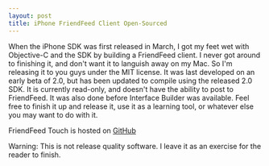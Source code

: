 ```yaml
--- 
layout: post
title: iPhone FriendFeed Client Open-Sourced
---
```

When the iPhone SDK was first released in March, I got my feet wet with Objective-C and the SDK by building a FriendFeed client.  I never got around to finishing it, and don't want it to languish away on my Mac.  So I'm releasing it to you guys under the MIT license.  It was last developed on an early beta of 2.0, but has been updated to compile using the released 2.0 SDK.  It is currently read-only, and doesn't have the ability to post to FriendFeed.  It was also done before Interface Builder was available.  Feel free to finish it up and release it, use it as a learning tool, or whatever else you may want to do with it.

FriendFeed Touch is hosted on [GitHub](http://github.com/shanev/friendfeed-iphone)

Warning: This is not release quality software.  I leave it as an exercise for the reader to finish.
